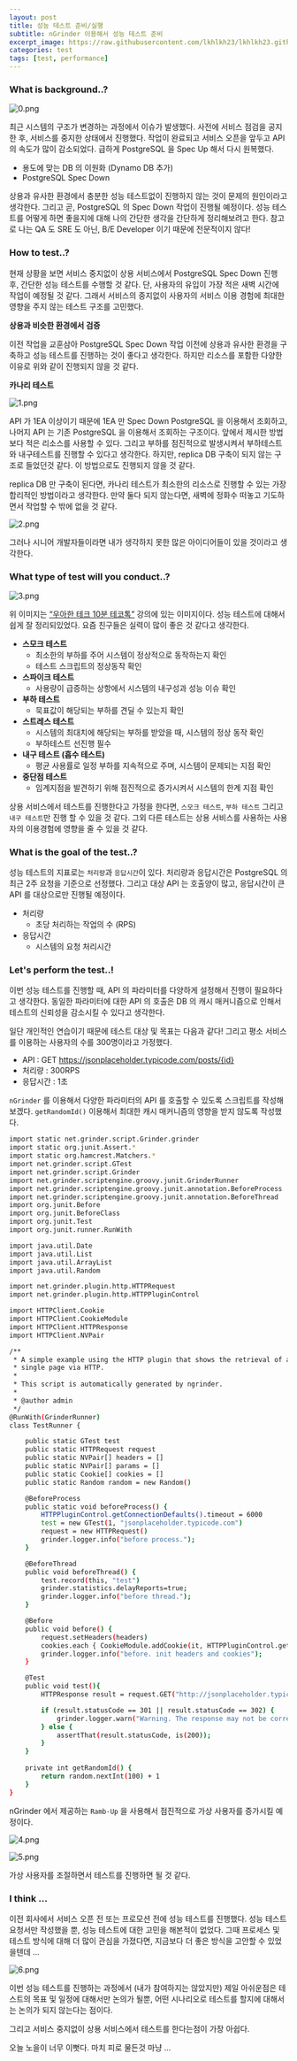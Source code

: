 ```yaml
---
layout: post
title: 성능 테스트 준비/실행
subtitle: nGrinder 이용해서 성능 테스트 준비
excerpt_image: https://raw.githubusercontent.com/lkhlkh23/lkhlkh23.github.io/master/images/2024-09-08/banner.png
categories: test
tags: [test, performance]
---
```

### What is background..?

![0.png](https://raw.githubusercontent.com/lkhlkh23/lkhlkh23.github.io/master/images/2024-09-08/0.png)

최근 시스템의 구조가 변경하는 과정에서 이슈가 발생했다. 사전에 서비스 점검을 공지한 후, 서비스를 중지한 상태에서 진행했다. 작업이 완료되고 서비스 오픈을 앞두고 API 의 속도가 많이 감소되었다. 급하게 PostgreSQL 을 Spec Up 해서 다시 원복했다.

- 용도에 맞는 DB 의 이원화 (Dynamo DB 추가)
- PostgreSQL Spec Down

상용과 유사한 환경에서 충분한 성능 테스트없이 진행하지 않는 것이 문제의 원인이라고 생각한다. 그리고 곧, PostgreSQL 의 Spec Down 작업이 진행될 예정이다. 성능 테스트를 어떻게 하면 좋을지에 대해 나의 간단한 생각을 간단하게 정리해보려고 한다. 참고로 나는 QA 도 SRE 도 아닌, B/E Developer 이기 때문에 전문적이지 않다!

### How to test..?

현재 상황을 보면 서비스 중지없이 상용 서비스에서 PostgreSQL Spec Down 진행 후, 간단한 성능 테스트를 수행할 것 같다. 단, 사용자의 유입이 가장 적은 새벽 시간에 작업이 예정될 것 같다. 그래서 서비스의 중지없이 사용자의 서비스 이용 경험에 최대한 영향을 주지 않는 테스트 구조를 고민했다.

**상용과 비슷한 환경에서 검증**

이전 작업을 교훈삼아 PostgreSQL Spec Down 작업 이전에 상용과 유사한 환경을 구축하고 성능 테스트를 진행하는 것이 좋다고 생각한다. 하지만 리소스를 포함한 다양한 이유로 위와 같이 진행되지 않을 것 같다.

**카나리 테스트**

![1.png](https://raw.githubusercontent.com/lkhlkh23/lkhlkh23.github.io/master/images/2024-09-08/1.png)

API 가 1EA 이상이기 때문에 1EA 만 Spec Down PostgreSQL 을 이용해서 조회하고, 나머지 API 는 기존 PostgreSQL 을 이용해서 조회하는 구조이다. 앞에서 제시한 방법보다 적은 리소스를 사용할 수 있다. 그리고 부하를 점진적으로 발생시켜서 부하테스트와 내구테스트를 진행할 수 있다고 생각한다. 하지만, replica DB 구축이 되지 않는 구조로 들었던것 같다. 이 방법으로도 진행되지 않을 것 같다.

replica DB 만 구축이 된다면, 카나리 테스트가 최소한의 리소스로 진행할 수 있는 가장 합리적인 방법이라고 생각한다. 만약 둘다 되지 않는다면, 새벽에 정화수 떠놓고 기도하면서 작업할 수 밖에 없을 것 같다.

![2.png](https://raw.githubusercontent.com/lkhlkh23/lkhlkh23.github.io/master/images/2024-09-08/2.png)

그러나 시니어 개발자들이라면 내가 생각하지 못한 많은 아이디어들이 있을 것이라고 생각한다.

### What type of test will you conduct..?

![3.png](https://raw.githubusercontent.com/lkhlkh23/lkhlkh23.github.io/master/images/2024-09-08/3.png)

위 이미지는 [“우아한 테크 10분 테코톡”](https://www.youtube.com/watch?v=3cTn53dtzJI&t=527s) 강의에 있는 이미지이다. 성능 테스트에 대해서 쉽게 잘 정리되있었다. 요즘 친구들은 실력이 많이 좋은 것 같다고 생각한다.

- **스모크 테스트**
  - 최소한의 부하를 주어 시스템이 정상적으로 동작하는지 확인
  - 테스트 스크립트의 정상동작 확인
- **스파이크 테스트**
  - 사용량이 급증하는 상항에서 시스템의 내구성과 성능 이슈 확인
- **부하 테스트**
  - 묵표값이 해당되는 부하를 견딜 수 있는지 확인
- **스트레스 테스트**
  - 시스템의 최대치에 해당되는 부하를 받았을 때, 시스템의 정상 동작 확인
  - 부하테스트 선진행 필수
- **내구 테스트 (흡수 테스트)**
  - 평균 사용률로 일정 부하를 지속적으로 주며, 시스템이 문제되는 지점 확인
- **중단점 테스트**
  - 임계지점을 발견하기 위해 점진적으로 증가시켜서 시스템의 한계 지점 확인

상용 서비스에서 테스트를 진행한다고 가정을 한다면, `스모크 테스트`, `부하 테스트` 그리고 `내구 테스트`만 진행 할 수 있을 것 같다. 그외 다른 테스트는 상용 서비스를 사용하는 사용자의 이용경험에 영향을 줄 수 있을 것 같다.

### What is the goal of the test..?

성능 테스트의 지표로는 `처리량`과 `응답시간`이 있다. 처리량과 응답시간은 PostgreSQL 의 최근 2주 요청을 기준으로 선정했다. 그리고 대상 API 는 호출양이 많고, 응답시간이 큰 API 를 대상으로만 진행될 예정이다.

- 처리량
  - 초당 처리하는 작업의 수 (RPS)
- 응답시간
  - 시스템의 요청 처리시간

### **Let's perform the test..!**

이번 성능 테스트를 진행할 때, API 의 파라미터를 다양하게 설정해서 진행이 필요하다고 생각한다. 동일한 파라미터에 대한 API 의 호출은 DB 의 캐시 매커니즘으로 인해서 테스트의 신뢰성을 감소시킬 수 있다고 생각한다.

일단 개인적인 연습이기 때문에 테스트 대상 및 목표는 다음과 같다! 그리고 평소 서비스를 이용하는 사용자의 수를 300명이라고 가정했다.

- API : GET https://jsonplaceholder.typicode.com/posts/{id}
- 처리량 : 300RPS
- 응답시간 : 1초

`nGrinder` 를 이용해서 다양한 파라미터의 API 를 호출할 수 있도록 스크립트를 작성해보겠다. `getRandomId()`  이용해서 최대한 캐시 매커니즘의 영향을 받지 않도록 작성했다.

```bash
import static net.grinder.script.Grinder.grinder
import static org.junit.Assert.*
import static org.hamcrest.Matchers.*
import net.grinder.script.GTest
import net.grinder.script.Grinder
import net.grinder.scriptengine.groovy.junit.GrinderRunner
import net.grinder.scriptengine.groovy.junit.annotation.BeforeProcess
import net.grinder.scriptengine.groovy.junit.annotation.BeforeThread
import org.junit.Before
import org.junit.BeforeClass
import org.junit.Test
import org.junit.runner.RunWith

import java.util.Date
import java.util.List
import java.util.ArrayList
import java.util.Random

import net.grinder.plugin.http.HTTPRequest
import net.grinder.plugin.http.HTTPPluginControl

import HTTPClient.Cookie
import HTTPClient.CookieModule
import HTTPClient.HTTPResponse
import HTTPClient.NVPair

/**
 * A simple example using the HTTP plugin that shows the retrieval of a
 * single page via HTTP.
 *
 * This script is automatically generated by ngrinder.
 *
 * @author admin
 */
@RunWith(GrinderRunner)
class TestRunner {

	public static GTest test
	public static HTTPRequest request
	public static NVPair[] headers = []
	public static NVPair[] params = []
	public static Cookie[] cookies = []
	public static Random random = new Random()

	@BeforeProcess
	public static void beforeProcess() {
		HTTPPluginControl.getConnectionDefaults().timeout = 6000
		test = new GTest(1, "jsonplaceholder.typicode.com")
		request = new HTTPRequest()
		grinder.logger.info("before process.");
	}

	@BeforeThread
	public void beforeThread() {
		test.record(this, "test")
		grinder.statistics.delayReports=true;
		grinder.logger.info("before thread.");
	}

	@Before
	public void before() {
		request.setHeaders(headers)
		cookies.each { CookieModule.addCookie(it, HTTPPluginControl.getThreadHTTPClientContext()) }
		grinder.logger.info("before. init headers and cookies");
	}

	@Test
	public void test(){
		HTTPResponse result = request.GET("http://jsonplaceholder.typicode.com/posts/" + getRandomId(), params)

		if (result.statusCode == 301 || result.statusCode == 302) {
			grinder.logger.warn("Warning. The response may not be correct. The response code was {}.", result.statusCode);
		} else {
			assertThat(result.statusCode, is(200));
		}
	}
	
	private int getRandomId() {
        return random.nextInt(100) + 1
    }
}

```

nGrinder 에서 제공하는 `Ramb-Up` 을 사용해서 점진적으로 가상 사용자를 증가시킬 예정이다.

![4.png](https://raw.githubusercontent.com/lkhlkh23/lkhlkh23.github.io/master/images/2024-09-08/4.png)

![5.png](https://raw.githubusercontent.com/lkhlkh23/lkhlkh23.github.io/master/images/2024-09-08/5.png)

가상 사용자를 조절하면서 테스트를 진행하면 될 것 같다.

### I think …

이전 회사에서 서비스 오픈 전 또는 프로모션 전에 성능 테스트를 진행했다. 성능 테스트 요청서만 작성했을 뿐, 성능 테스트에 대한 고민을 해본적이 없었다. 그때 프로세스 및 테스트 방식에 대해 더 많이 관심을 가졌다면, 지금보다 더 좋은 방식을 고안할 수 있었을텐데 …

![6.png](https://raw.githubusercontent.com/lkhlkh23/lkhlkh23.github.io/master/images/2024-09-08/6.png)

이번 성능 테스트를 진행하는 과정에서 (내가 참여하지는 않았지만) 제일 아쉬운점은 테스트의 목표 및 일정에 대해서만 논의가 될뿐, 어떤 시나리오로 테스트를 할지에 대해서는 논의가 되지 않는다는 점이다.

그리고 서비스 중지없이 상용 서비스에서 테스트를 한다는점이 가장 아쉽다.

오늘 노을이 너무 이뻣다. 마치 피로 물든것 마냥 ...
